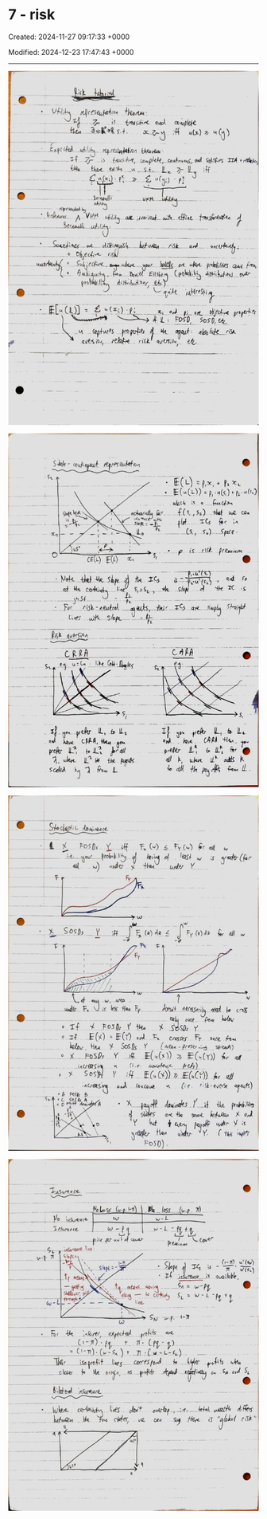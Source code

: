 # 7 - risk

Created: 2024-11-27 09:17:33 +0000

Modified: 2024-12-23 17:47:43 +0000

---

![](../../media/Micro-7---risk-image1.jpeg)



![](../../media/Micro-7---risk-image2.jpeg)



![](../../media/Micro-7---risk-image3.jpeg)



![](../../media/Micro-7---risk-image4.jpeg)






